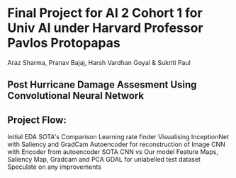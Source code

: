 # Final Project for AI 2 Cohort 1 for Univ AI under Harvard Professor Pavlos Protopapas

Araz Sharma, Pranav Bajaj, Harsh Vardhan Goyal & Sukriti Paul

## Post Hurricane Damage Assesment Using Convolutional Neural Network

## Project Flow:
Initial EDA
SOTA's Comparison
Learning rate finder
Visualising InceptionNet with Saliency and GradCam
Autoencoder for reconstruction of Image
CNN with Encoder from autoencoder
SOTA CNN vs Our model
Feature Maps, Saliency Map, Gradcam and PCA
GDAL for unlabelled test dataset
Speculate on any improvements
